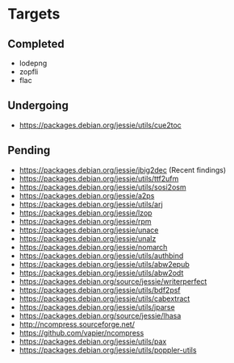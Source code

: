 # Targets

## Completed

- lodepng
- zopfli
- flac

## Undergoing

- https://packages.debian.org/jessie/utils/cue2toc

## Pending

- https://packages.debian.org/jessie/jbig2dec (Recent findings)
- https://packages.debian.org/jessie/utils/ttf2ufm
- https://packages.debian.org/jessie/utils/sosi2osm
- https://packages.debian.org/jessie/a2ps
- https://packages.debian.org/jessie/utils/arj
- https://packages.debian.org/jessie/lzop
- https://packages.debian.org/jessie/rpm
- https://packages.debian.org/jessie/unace
- https://packages.debian.org/jessie/unalz
- https://packages.debian.org/jessie/nomarch
- https://packages.debian.org/jessie/utils/authbind
- https://packages.debian.org/jessie/utils/abw2epub
- https://packages.debian.org/jessie/utils/abw2odt
- https://packages.debian.org/source/jessie/writerperfect
- https://packages.debian.org/jessie/utils/bdf2psf
- https://packages.debian.org/jessie/utils/cabextract
- https://packages.debian.org/jessie/utils/jparse
- https://packages.debian.org/source/jessie/lhasa
- http://ncompress.sourceforge.net/
- https://github.com/vapier/ncompress
- https://packages.debian.org/jessie/utils/pax
- https://packages.debian.org/jessie/utils/poppler-utils
